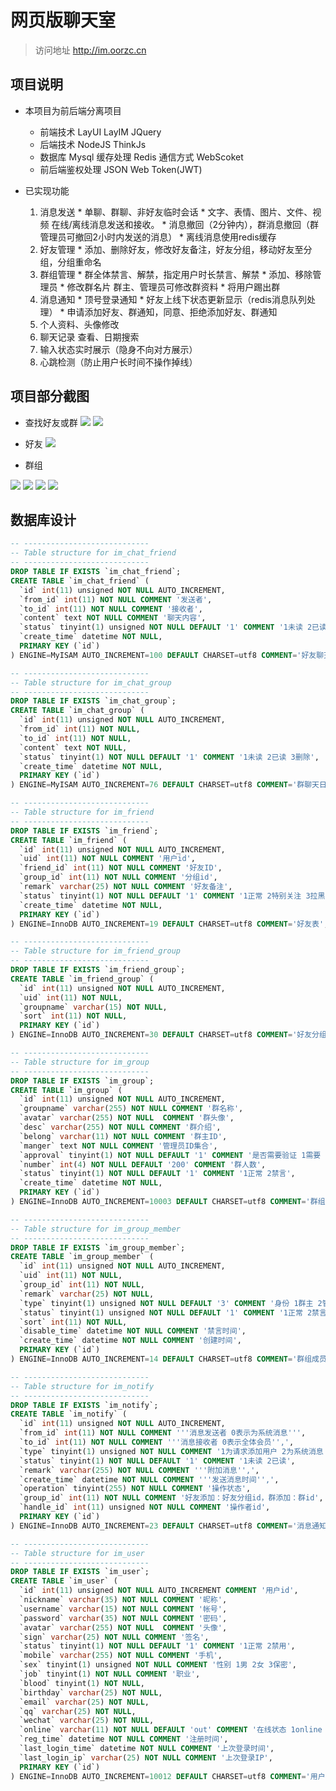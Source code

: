 # 网页版聊天室

> 访问地址 http://im.oorzc.cn

## 项目说明

* 本项目为前后端分离项目

	* 前端技术 LayUI LayIM JQuery
	* 后端技术 NodeJS ThinkJs
	* 数据库 Mysql  缓存处理 Redis 通信方式 WebScoket
	* 前后端鉴权处理 JSON Web Token(JWT)


* 已实现功能
    1. 消息发送
      * 单聊、群聊、非好友临时会话
      * 文字、表情、图片、文件、视频 在线/离线消息发送和接收。
      * 消息撤回（2分钟内），群消息撤回（群管理员可撤回2小时内发送的消息）
      * 离线消息使用redis缓存
    2. 好友管理
      * 添加、删除好友，修改好友备注，好友分组，移动好友至分组，分组重命名
    3. 群组管理
	  * 群全体禁言、解禁，指定用户时长禁言、解禁
	  * 添加、移除管理员
	  * 修改群名片 群主、管理员可修改群资料
	  * 将用户踢出群
    4. 消息通知
	  * 顶号登录通知
	  * 好友上线下状态更新显示（redis消息队列处理）
	  * 申请添加好友、群通知，同意、拒绝添加好友、群通知
    5. 个人资料、头像修改
    6. 聊天记录 查看、日期搜索
    7. 输入状态实时展示（隐身不向对方展示）
    8. 心跳检测（防止用户长时间不操作掉线）



## 项目部分截图

* 查找好友或群
![](http://qiniu.sponges.cn/201811172002_164.png?imageView2/0/w/880/h/680)
![](http://qiniu.sponges.cn/201811172003_37.png?imageView2/0/w/880/h/680)

* 好友
![](http://qiniu.sponges.cn/201811172000_349.png?imageView2/0/w/880/h/680)

* 群组

![](http://qiniu.sponges.cn/201811171954_553.png?imageView2/0/w/880/h/680)
![](http://qiniu.sponges.cn/201811171955_252.png?imageView2/0/w/880/h/680)
![](http://qiniu.sponges.cn/201811171957_268.png?imageView2/0/w/880/h/680)
![](http://qiniu.sponges.cn/201811171958_137.png?imageView2/0/w/880/h/680)



## 数据库设计

```sql
-- ----------------------------
-- Table structure for im_chat_friend
-- ----------------------------
DROP TABLE IF EXISTS `im_chat_friend`;
CREATE TABLE `im_chat_friend` (
  `id` int(11) unsigned NOT NULL AUTO_INCREMENT,
  `from_id` int(11) NOT NULL COMMENT '发送者',
  `to_id` int(11) NOT NULL COMMENT '接收者',
  `content` text NOT NULL COMMENT '聊天内容',
  `status` tinyint(1) unsigned NOT NULL DEFAULT '1' COMMENT '1未读 2已读 3撤回',
  `create_time` datetime NOT NULL,
  PRIMARY KEY (`id`)
) ENGINE=MyISAM AUTO_INCREMENT=100 DEFAULT CHARSET=utf8 COMMENT='好友聊天日志';

-- ----------------------------
-- Table structure for im_chat_group
-- ----------------------------
DROP TABLE IF EXISTS `im_chat_group`;
CREATE TABLE `im_chat_group` (
  `id` int(11) unsigned NOT NULL AUTO_INCREMENT,
  `from_id` int(11) NOT NULL,
  `to_id` int(11) NOT NULL,
  `content` text NOT NULL,
  `status` tinyint(1) NOT NULL DEFAULT '1' COMMENT '1未读 2已读 3删除',
  `create_time` datetime NOT NULL,
  PRIMARY KEY (`id`)
) ENGINE=MyISAM AUTO_INCREMENT=76 DEFAULT CHARSET=utf8 COMMENT='群聊天日志';

-- ----------------------------
-- Table structure for im_friend
-- ----------------------------
DROP TABLE IF EXISTS `im_friend`;
CREATE TABLE `im_friend` (
  `id` int(11) unsigned NOT NULL AUTO_INCREMENT,
  `uid` int(11) NOT NULL COMMENT '用户id',
  `friend_id` int(11) NOT NULL COMMENT '好友ID',
  `group_id` int(11) NOT NULL COMMENT '分组id',
  `remark` varchar(25) NOT NULL COMMENT '好友备注',
  `status` tinyint(1) NOT NULL DEFAULT '1' COMMENT '1正常 2特别关注 3拉黑',
  `create_time` datetime NOT NULL,
  PRIMARY KEY (`id`)
) ENGINE=InnoDB AUTO_INCREMENT=19 DEFAULT CHARSET=utf8 COMMENT='好友表';

-- ----------------------------
-- Table structure for im_friend_group
-- ----------------------------
DROP TABLE IF EXISTS `im_friend_group`;
CREATE TABLE `im_friend_group` (
  `id` int(11) unsigned NOT NULL AUTO_INCREMENT,
  `uid` int(11) NOT NULL,
  `groupname` varchar(15) NOT NULL,
  `sort` int(11) NOT NULL,
  PRIMARY KEY (`id`)
) ENGINE=InnoDB AUTO_INCREMENT=30 DEFAULT CHARSET=utf8 COMMENT='好友分组';

-- ----------------------------
-- Table structure for im_group
-- ----------------------------
DROP TABLE IF EXISTS `im_group`;
CREATE TABLE `im_group` (
  `id` int(11) unsigned NOT NULL AUTO_INCREMENT,
  `groupname` varchar(255) NOT NULL COMMENT '群名称',
  `avatar` varchar(255) NOT NULL  COMMENT '群头像',
  `desc` varchar(255) NOT NULL COMMENT '群介绍',
  `belong` varchar(11) NOT NULL COMMENT '群主ID',
  `manger` text NOT NULL COMMENT '管理员ID集合',
  `approval` tinyint(1) NOT NULL DEFAULT '1' COMMENT '是否需要验证 1需要 2不需要',
  `number` int(4) NOT NULL DEFAULT '200' COMMENT '群人数',
  `status` tinyint(1) NOT NULL DEFAULT '1' COMMENT '1正常 2禁言',
  `create_time` datetime NOT NULL,
  PRIMARY KEY (`id`)
) ENGINE=InnoDB AUTO_INCREMENT=10003 DEFAULT CHARSET=utf8 COMMENT='群组表';

-- ----------------------------
-- Table structure for im_group_member
-- ----------------------------
DROP TABLE IF EXISTS `im_group_member`;
CREATE TABLE `im_group_member` (
  `id` int(11) unsigned NOT NULL AUTO_INCREMENT,
  `uid` int(11) NOT NULL,
  `group_id` int(11) NOT NULL,
  `remark` varchar(25) NOT NULL,
  `type` tinyint(1) unsigned NOT NULL DEFAULT '3' COMMENT '身份 1群主 2管理员 3群员',
  `status` tinyint(1) unsigned NOT NULL DEFAULT '1' COMMENT '1正常 2禁言',
  `sort` int(11) NOT NULL,
  `disable_time` datetime NOT NULL COMMENT '禁言时间',
  `create_time` datetime NOT NULL COMMENT '创建时间',
  PRIMARY KEY (`id`)
) ENGINE=InnoDB AUTO_INCREMENT=14 DEFAULT CHARSET=utf8 COMMENT='群组成员';

-- ----------------------------
-- Table structure for im_notify
-- ----------------------------
DROP TABLE IF EXISTS `im_notify`;
CREATE TABLE `im_notify` (
  `id` int(11) unsigned NOT NULL AUTO_INCREMENT,
  `from_id` int(11) NOT NULL COMMENT '''消息发送者 0表示为系统消息''',
  `to_id` int(11) NOT NULL COMMENT '''消息接收者 0表示全体会员'',',
  `type` tinyint(1) unsigned NOT NULL COMMENT '1为请求添加用户 2为系统消息（添加好友）3为请求加群 4为系统消息（添加群） 5 全体会员消息',
  `status` tinyint(1) NOT NULL DEFAULT '1' COMMENT '1未读 2已读',
  `remark` varchar(255) NOT NULL COMMENT '''附加消息'',',
  `create_time` datetime NOT NULL COMMENT '''发送消息时间'',',
  `operation` tinyint(255) NOT NULL COMMENT '操作状态',
  `group_id` int(11) NOT NULL COMMENT '好友添加：好友分组id，群添加：群id',
  `handle_id` int(11) unsigned NOT NULL COMMENT '操作者id',
  PRIMARY KEY (`id`)
) ENGINE=InnoDB AUTO_INCREMENT=23 DEFAULT CHARSET=utf8 COMMENT='消息通知';

-- ----------------------------
-- Table structure for im_user
-- ----------------------------
DROP TABLE IF EXISTS `im_user`;
CREATE TABLE `im_user` (
  `id` int(11) unsigned NOT NULL AUTO_INCREMENT COMMENT '用户id',
  `nickname` varchar(35) NOT NULL COMMENT '昵称',
  `username` varchar(15) NOT NULL COMMENT '帐号',
  `password` varchar(35) NOT NULL COMMENT '密码',
  `avatar` varchar(255) NOT NULL  COMMENT '头像',
  `sign` varchar(25) NOT NULL COMMENT '签名',
  `status` tinyint(1) NOT NULL DEFAULT '1' COMMENT '1正常 2禁用',
  `mobile` varchar(255) NOT NULL COMMENT '手机',
  `sex` tinyint(1) unsigned NOT NULL COMMENT '性别 1男 2女 3保密',
  `job` tinyint(1) NOT NULL COMMENT '职业',
  `blood` tinyint(1) NOT NULL,
  `birthday` varchar(25) NOT NULL,
  `email` varchar(25) NOT NULL,
  `qq` varchar(25) NOT NULL,
  `wechat` varchar(25) NOT NULL,
  `online` varchar(11) NOT NULL DEFAULT 'out' COMMENT '在线状态 1online 2hide 3out',
  `reg_time` datetime NOT NULL COMMENT '注册时间',
  `last_login_time` datetime NOT NULL COMMENT '上次登录时间',
  `last_login_ip` varchar(25) NOT NULL COMMENT '上次登录IP',
  PRIMARY KEY (`id`)
) ENGINE=InnoDB AUTO_INCREMENT=10012 DEFAULT CHARSET=utf8 COMMENT='用户表';

```


